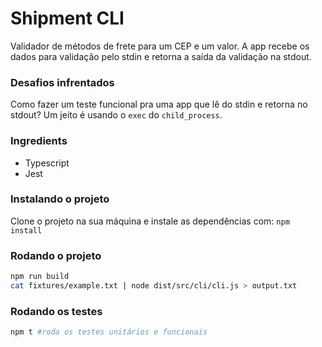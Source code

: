 # Shipment CLI
Validador de métodos de frete para um CEP e um valor. A app recebe os dados para validação pelo stdin e retorna a saída da validação na stdout.

### Desafios infrentados
Como fazer um teste funcional pra uma app que lê do stdin e retorna no stdout? Um jeito é usando o `exec` do `child_process`.

### Ingredients
- Typescript
- Jest

### Instalando o projeto
Clone o projeto na sua máquina e instale as dependências com: `npm install`

### Rodando o projeto
```bash
npm run build
cat fixtures/example.txt | node dist/src/cli/cli.js > output.txt
```

### Rodando os testes
```bash 
npm t #roda os testes unitários e funcionais
```
